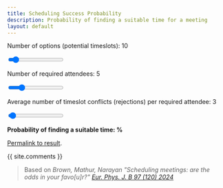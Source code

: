 ```yaml
---
title: Scheduling Success Probability
description: Probability of finding a suitable time for a meeting
layout: default
---
```


<script src="https://cdn.jsdelivr.net/npm/chart.js" defer></script>

Number of options (potential timeslots): <span id="l">10</span>

<input type="range" min="1" max="100" value="10" class="slider" id="slots">

Number of required attendees: <span id="m">5</span>

<input type="range" min="1" max="20" value="5" class="slider" id="respondents">

Average number of timeslot conflicts (rejections) per required attendee: <span id="r">3</span>

<input type="range" min="0" max="100" value="3" class="slider" id="conflicts">

**Probability of finding a suitable time: <span id="probability"></span>%**

<div><canvas id="barChart"></canvas></div>

<a id="link" href=".">Permalink to result</a>.

{{ site.comments }}

> Based on *Brown, Mathur, Narayan "Scheduling meetings: are the odds in your favo[u]r?"* [*Eur. Phys. J. B 97 (120) 2024*](https://doi.org/10.1140/epjb/s10051-024-00742-z)

<script>
var l = document.getElementById("slots");
var m = document.getElementById("respondents");
var r = document.getElementById("conflicts");
var p = document.getElementById("probability");
// Set default values from URL parameters
var matches = /l=([0-9]+)/.exec(window.location.search);
l.value = matches ? parseInt(matches[1]) : 10;
matches = /m=([0-9]+)/.exec(window.location.search);
m.value = matches ? parseInt(matches[1]) : 5;
matches = /r=([0-9]+)/.exec(window.location.search);
r.value = matches ? parseInt(matches[1]) : 3;

function fact(n, base=0) {
  return n > base ? BigInt(n) * fact(n - 1, base) : 1n;
}
function gcd(a, b) {
  if (!b) return a;
  return gcd(b, a % b);
}
function bigDiv(a, b) {
  divisor = gcd(a, b);
  a /= divisor;
  b /= divisor;
  return Number(a / b) + Number(a % b) / Number(b);
}
function getProb(l, m, r, g) {
  // g: number of conflicts
  var prob = 0;
  for (var j = 0; j <= l - r - g; j++) {
    prob += Math.pow(-1, j) * bigDiv(fact(l, l - g - j), fact(j) * fact(g)) * Math.pow(
      bigDiv(fact(l - g - j, l - r - g - j), fact(l, l - r)),
      m
    );
  }
  return prob;
}
// wait for chart.js
document.addEventListener("DOMContentLoaded", () => {
  var chart = new Chart(document.getElementById('barChart'), {
    type: 'bar',
    data: {
      labels: Array.from({length: l.value}, (_, g) => g),
      datasets: [{
        label: "Probability (y-axis) of number of conflicts (x-axis)",
        data: Array.from({length: l.value}, (_, g) => 0)}]},
    options: {
      scales: {y: {beginAtZero: true, min: 0, max: 100}}}});
  function update() {
    document.getElementById("l").innerHTML = l.value;
    document.getElementById("m").innerHTML = m.value;
    document.getElementById("r").innerHTML = r.value;
    r.max = l.value;
    chart.data.labels = Array.from({length: l.value}, (_, g) => g);
    chart.data.datasets[0].data = Array.from({length: l.value}, (_, g) => {
      return getProb(l.value, m.value, r.value, g) * 100;
    });
    chart.update();
    p.innerHTML = Math.round(100 * (1 - getProb(l.value, m.value, r.value, 0)));
    document.getElementById("link").href = "./?l=" + l.value + "&m=" + m.value + "&r=" + r.value;
  }

  update();
  l.oninput = m.oninput = r.oninput = update;
});
</script>
